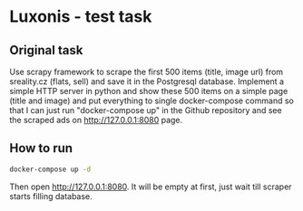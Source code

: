 # Luxonis - test task

## Original task

Use scrapy framework to scrape the first 500 items (title, image url) from sreality.cz (flats, sell) and save it in the Postgresql database. Implement a simple HTTP server in python and show these 500 items on a simple page (title and image) and put everything to single docker-compose command so that I can just run "docker-compose up" in the Github repository and see the scraped ads on <http://127.0.0.1:8080> page.

## How to run

```bash
docker-compose up -d
```

Then open http://127.0.0.1:8080. It will be empty at first, just wait till scraper starts filling database.
